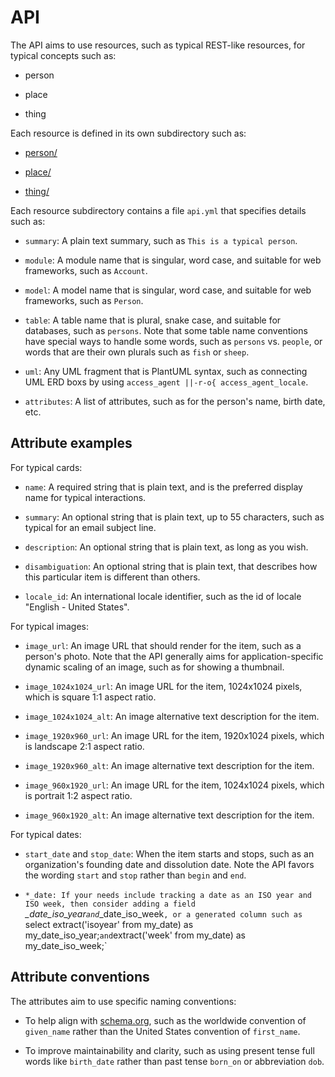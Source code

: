 # API

The API aims to use resources, such as typical REST-like resources, for typical concepts such as:

* person

* place

* thing

Each resource is defined in its own subdirectory such as:

* [person/](person/)

* [place/](place/)

* [thing/](thing/)

Each resource subdirectory contains a file `api.yml` that specifies details such as:

* `summary`: A plain text summary, such as `This is a typical person`.

* `module`: A module name that is singular, word case, and suitable for web frameworks, such as `Account`.

* `model`: A model name that is singular, word case, and suitable for web frameworks, such as `Person`.

* `table`: A table name that is plural, snake case, and suitable for databases, such as `persons`. Note that some table name conventions have special ways to handle some words, such as `persons` vs. `people`, or words that are their own plurals such as `fish` or `sheep`.

* `uml`: Any UML fragment that is PlantUML syntax, such as connecting UML ERD boxs by using `access_agent ||-r-o{ access_agent_locale`.

* `attributes`: A list of attributes, such as for the person's name, birth date, etc.


## Attribute examples

For typical cards:

  * `name`: A required string that is plain text, and is the preferred display name for typical interactions.

  * `summary`: An optional string that is plain text, up to 55 characters, such as typical for an email subject line.

  * `description`: An optional string that is plain text, as long as you wish.

  * `disambiguation`: An optional string that is plain text, that describes how this particular item is different than others.

  * `locale_id`: An international locale identifier, such as the id of locale "English - United States".

For typical images:

  * `image_url`: An image URL that should render for the item, such as a person's photo. Note that the API generally aims for application-specific dynamic scaling of an image, such as for showing a thumbnail.

  * `image_1024x1024_url`: An image URL for the item, 1024x1024 pixels, which is square 1:1 aspect ratio.

  * `image_1024x1024_alt`: An image alternative text description for the item.

  * `image_1920x960_url`: An image URL for the item, 1920x1024 pixels, which is landscape 2:1 aspect ratio.

  * `image_1920x960_alt`: An image alternative text description for the item.

  * `image_960x1920_url`: An image URL for the item, 1024x1024 pixels, which is portrait 1:2 aspect ratio.

  * `image_960x1920_alt`: An image alternative text description for the item.

For typical dates:

* `start_date` and `stop_date`: When the item starts and stops, such as an organization's founding date and dissolution date. Note the API favors the wording `start` and `stop` rather than `begin` and `end`.

* `*_date: If your needs include tracking a date as an ISO year and ISO week, then consider adding a field `*_date_iso_year` and `*_date_iso_week`, or a generated column such as `select extract('isoyear' from my_date) as my_date_iso_year;` and `extract('week' from my_date) as my_date_iso_week;`


## Attribute conventions

The attributes aim to use specific naming conventions:

* To help align with [schema.org](https://schema.org), such as the worldwide convention of `given_name` rather than the United States convention of `first_name`.

* To improve maintainability and clarity, such as using present tense full words like `birth_date` rather than past tense `born_on` or abbreviation `dob`.



